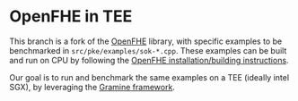 # OpenFHE in TEE

This branch is a fork of the [OpenFHE](https://github.com/openfheorg/openfhe-development) library, with specific examples to be benchmarked in `src/pke/examples/sok-*.cpp`. 
These examples can be built and run on CPU by following the [OpenFHE installation/building instructions](https://openfhe-development.readthedocs.io/en/latest/sphinx_rsts/intro/installation/installation.html). 

Our goal is to run and benchmark the same examples on a TEE (ideally intel SGX), by leveraging the [Gramine framework](https://gramine.readthedocs.io/en/stable/index.html). 
